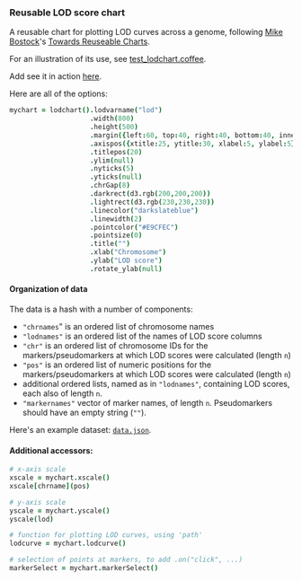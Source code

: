 ### Reusable LOD score chart

A reusable chart for plotting LOD curves
across a genome, following
[Mike Bostock](http://bost.ocks.org/mike)'s
[Towards Reuseable Charts](http://bost.ocks.org/mike/chart/).

For an illustration of its use, see [test_lodchart.coffee](https://github.com/kbroman/qtlcharts/blob/master/inst/panels/lodchart/test/test_lodchart.coffee).

Add see it in action [here](http://kbroman.github.io/qtlcharts/assets/panels/lodchart/test).

Here are all of the options:

```coffeescript
mychart = lodchart().lodvarname("lod")                                       # variable containing LOD to plot
                    .width(800)                                              # internal width of chart
                    .height(500)                                             # internal height
                    .margin({left:60, top:40, right:40, bottom:40, inner:5}) # margins
                    .axispos({xtitle:25, ytitle:30, xlabel:5, ylabel:5})     # spacing for axis titles and labels
                    .titlepos(20)                                            # spacing for panel title
                    .ylim(null)                                              # y-axis limits
                    .nyticks(5)                                              # no. y-axis ticks
                    .yticks(null)                                            # locations of y-axis ticks
                    .chrGap(8)                                               # gap between chromosomes in pixels
                    .darkrect(d3.rgb(200,200,200))                           # even chr rectangle color
                    .lightrect(d3.rgb(230,230,230))                          # odd chr rectangle color
                    .linecolor("darkslateblue")                              # color for LOD curves
                    .linewidth(2)                                            # width of LOD curves
                    .pointcolor("#E9CFEC")                                   # color of points a markers
                    .pointsize(0)                                            # radius of points at markers (0=hidden)
                    .title("")                                               # panel title
                    .xlab("Chromosome")                                      # x-axis label
                    .ylab("LOD score")                                       # y-axis label
                    .rotate_ylab(null)                                       # rotate y-axis label
```

#### Organization of data

The data is a hash with a number of components:

- `"chrnames`" is an ordered list of chromosome names
- `"lodnames"` is an ordered list of the names of LOD score columns
- `"chr"` is an ordered list of chromosome IDs for the markers/pseudomarkers
  at which LOD scores were calculated (length `n`)
- `"pos"` is an ordered list of numeric positions for the markers/pseudomarkers
  at which LOD scores were calculated (length `n`)
- additional ordered lists, named as in `"lodnames"`, containing LOD
  scores, each also of length `n`.
- `"markernames"` vector of marker names, of length `n`. Pseudomarkers
  should have an empty string (`""`).

Here's an example dataset: [`data.json`](http://kbroman.github.io/qtlcharts/assets/panels/lodchart/test/data.json).

#### Additional accessors:

```coffeescript
# x-axis scale
xscale = mychart.xscale()
xscale[chrname](pos)

# y-axis scale
yscale = mychart.yscale()
yscale(lod)

# function for plotting LOD curves, using 'path'
lodcurve = mychart.lodcurve()

# selection of points at markers, to add .on("click", ...)
markerSelect = mychart.markerSelect()
```
